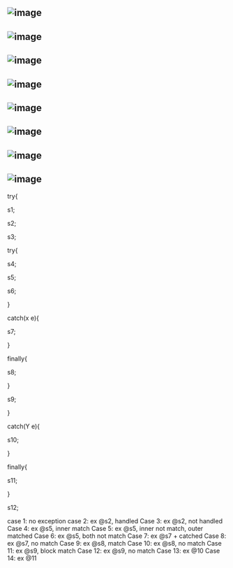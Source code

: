![image](https://user-images.githubusercontent.com/90038032/219743975-6127c6bd-2abb-4783-b39b-b9aa86690afe.png)
----------------------------------------------------
![image](https://user-images.githubusercontent.com/90038032/219744151-50294772-873f-4aee-be97-aac381f299f1.png)
-------------------------------------------------------
![image](https://user-images.githubusercontent.com/90038032/219744262-68911876-4415-4b1f-8369-ff51ef794a74.png)
------------------------------------------------------------
![image](https://user-images.githubusercontent.com/90038032/219744348-7a50e7d3-d591-4caa-8910-b9eb2adc8bea.png)
-----------------------------------------------------------------
![image](https://user-images.githubusercontent.com/90038032/219744446-82eefad4-b087-4922-97ec-e8fc4098e62f.png)
-------------------------------------------------------------------------
![image](https://user-images.githubusercontent.com/90038032/219744551-64eb9f08-85a2-405c-b1ab-3931ef192428.png)
--------------------------------------------------------------------------
![image](https://user-images.githubusercontent.com/90038032/219744662-c86678e3-6712-4bd7-b917-2dc99fbe6bf1.png)
---------------------------------------------------------------------------------

![image](https://user-images.githubusercontent.com/90038032/219744808-b4c31733-5faf-4f2f-9ae7-aa4fb00a0cf0.png)
-----------------------------------------------

try{

s1;

s2;

s3;

   try{
 
  s4;
 
 s5;
 
 s6;
 
 }
 
 catch(x e){
 
 s7;
 
 }
 
 finally{
 
 s8;
 
 }
 
 s9;
 
}

catch(Y e){

s10;

}

finally{

s11;

}

s12;



case 1: no exception
case 2: ex @s2, handled
Case 3: ex @s2, not handled
Case 4: ex @s5, inner match
Case 5: ex @s5, inner not match, outer matched
Case 6: ex @s5, both not match
Case 7: ex @s7 + catched
Case 8: ex @s7, no match
Case 9: ex @s8, match
Case 10: ex @s8, no match
Case 11: ex @s9, block match
Case 12: ex @s9, no match 
Case 13: ex @10
Case 14: ex @11



